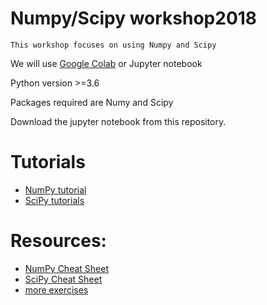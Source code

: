 # Numpy/Scipy workshop2018

	This workshop focuses on using Numpy and Scipy

We will use [Google Colab](https://colab.research.google.com/) or Jupyter notebook

Python version >=3.6

Packages required are Numy and Scipy

Download the jupyter notebook from this repository.

# Tutorials

- [NumPy tutorial](https://docs.scipy.org/doc/numpy/user/quickstart.html) <br>
- [SciPy tutorials](https://docs.scipy.org/doc/scipy/reference/tutorial/)<br>

# Resources:
- [NumPy Cheat Sheet](https://s3.amazonaws.com/assets.datacamp.com/blog_assets/Numpy_Python_Cheat_Sheet.pdf) <br>
- [SciPy Cheat Sheet](https://s3.amazonaws.com/assets.datacamp.com/blog_assets/Python_SciPy_Cheat_Sheet_Linear_Algebra.pdf) <br>
- [more exercises](https://github.com/rougier/numpy-100) <br>




